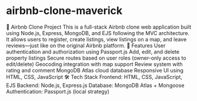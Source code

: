 # airbnb-clone-maverick
🏡 Airbnb Clone Project  This is a full-stack Airbnb clone web application built using Node.js, Express, MongoDB, and EJS following the MVC architecture. It allows users to register, create listings, view listings on a map, and leave reviews—just like on the original Airbnb platform.  🚀 Features  User authentication and authorization using Passport.js  Add, edit, and delete property listings  Secure routes based on user roles (owner-only access to edit/delete)  Geocoding integration with map support  Review system with rating and comment  MongoDB Atlas cloud database  Responsive UI using HTML, CSS, JavaScript    🛠️ Tech Stack  Frontend: HTML, CSS, JavaScript, EJS Backend: Node.js, Express.js Database: MongoDB Atlas + Mongoose Authentication: Passport.js (local strategy)
